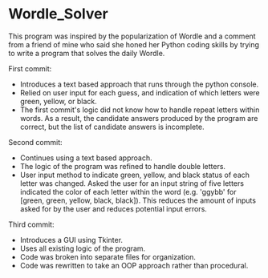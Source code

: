 # Wordle_Solver

This program was inspired by the popularization of Wordle and a comment from a friend of mine who said she honed her Python coding skills by trying to write a program that solves the daily Wordle.

First commit:
- Introduces a text based approach that runs through the python console. 
- Relied on user input for each guess, and indication of which letters were green, yellow, or black. 
- The first commit's logic did not know how to handle repeat letters within words.  As a result, the candidate answers produced by the program are correct, but the list of candidate answers is incomplete.

Second commit:
- Continues using a text based approach.
- The logic of the program was refined to handle double letters. 
- User input method to indicate green, yellow, and black status of each letter was changed. Asked the user for an input string of five letters indicated the color of each letter within the word (e.g. 'ggybb' for [green, green, yellow, black, black]). This reduces the amount of inputs asked for by the user and reduces potential input errors.   

Third commit:
- Introduces a GUI using Tkinter. 
- Uses all existing logic of the program. 
- Code was broken into separate files for organization. 
- Code was rewritten to take an OOP approach rather than procedural. 
